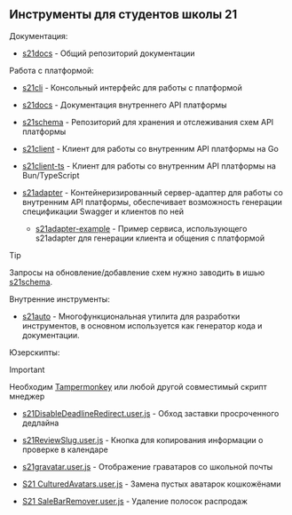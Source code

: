 ## Инструменты для студентов школы 21

Документация:
- [s21docs](https://github.com/s21toolkit/s21docs) - Общий репозиторий документации

Работа с платформой:

- [s21cli](https://github.com/s21toolkit/s21cli) - Консольный интерфейс для работы с платформой

- [s21docs](https://github.com/s21toolkit/s21docs) - Документация внутреннего API платформы
- [s21schema](https://github.com/s21toolkit/s21schema) - Репозиторий для хранения и отслеживания схем API платформы
- [s21client](https://github.com/s21toolkit/s21client) - Клиент для работы со внутренним API платформы на Go
- [s21client-ts](https://github.com/s21toolkit/s21client-ts) - Клиент для работы со внутренним API платформы на Bun/TypeScript
- [s21adapter](https://github.com/s21toolkit/s21adapter) - Контейнеризированный сервер-адаптер для работы со внутренним API платформы, обеспечивает возможность генерации спецификации Swagger и клиентов по ней
  - [s21adapter-example](https://github.com/s21toolkit/s21adapter-example) - Пример сервиса, использующего s21adapter для генерации клиента и общения с платформой
 
> [!TIP]
> Запросы на обновление/добавление схем нужно заводить в ишью [s21schema](https://github.com/s21toolkit/s21schema).

Внутренние инструменты:

- [s21auto](https://github.com/s21toolkit/s21auto) - Многофункциональная утилита для разработки инструментов, в основном используется как генератор кода и документации.

Юзерскипты:
> [!IMPORTANT]  
> Необходим [Tampermonkey](https://www.tampermonkey.net) или любой другой совместимый скрипт мнеджер

- [s21DisableDeadlineRedirect.user.js](https://gist.github.com/EnergoStalin/333d2167626fe96c500a7797103c69b8/raw/9bf3e264647ced988bef36c985b19ac6f32c9931/s21DisableDeadlineRedirect.user.js) - Обход заставки просроченного дедлайна
- [s21ReviewSlug.user.js](https://gist.github.com/EnergoStalin/87da333846b831083ed7bb96adcee01a/raw/5295f54eaebbbee33f4a7766161fcedec00cbb3d/s21ReviewSlug.user.js) - Кнопка для копирования информации о проверке в календаре
- [s21gravatar.user.js](https://update.greasyfork.org/scripts/482418/s21gravatar.user.js) - Отображение граватаров со школьной почты

- [S21 CulturedAvatars.user.js](https://greasyfork.org/scripts/458785-s21-culturedavatars/code/S21%20CulturedAvatars.user.js) - Замена пустых аватарок кошкожёнами
- [S21 SaleBarRemover.user.js](https://greasyfork.org/scripts/457634-s21-salebarremover/code/S21%20SaleBarRemover.user.js) - Удаление полосок распродаж
